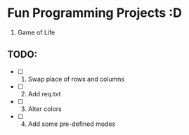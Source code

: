 # Fun Programming Projects :D
01. Game of Life
## TODO:
- [ ] 01. Swap place of rows and columns
- [ ] 02. Add req.txt
- [ ] 03. Alter colors
- [ ] 04. Add some pre-defined modes
